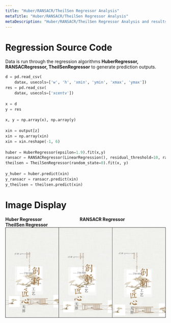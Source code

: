 ```yaml
---
title: "Huber/RANSACR/TheilSen Regressor Analysis"
metaTitle: "Huber/RANSACR/TheilSen Regressor Analysis"
metaDescription: "Huber/RANSACR/TheilSen Regressor Analysis and results"
---
```


# Regression Source Code

Data is run through the regression algorithms **HuberRegressor, RANSACRegressor, TheilSenRegressor** to generate prediction outputs.

```python
d = pd.read_csv(
    datax, usecols=['w', 'h', 'xmin', 'ymin', 'xmax', 'ymax'])
res = pd.read_csv(
    datax, usecols=['xcentv'])

x = d
y = res

x, y = np.array(x), np.array(y)

xin = output[z]
xin = np.array(xin)
xin = xin.reshape(-1, 6)

huber = HuberRegressor(epsilon=1.9).fit(x,y)
ransacr = RANSACRegressor(LinearRegression(), residual_threshold=10, random_state=0)
theilsen = TheilSenRegressor(random_state=0).fit(x, y)

y_huber = huber.predict(xin)
y_ransacr = ransacr.predict(xin)
y_theilsen = theilsen.predict(xin)
```

# Image Display


**Huber Regressor &emsp;&emsp;&emsp;&emsp;&emsp;&emsp;&emsp;&emsp; RANSACR Regressor &emsp;&emsp;&emsp;&emsp;&emsp;&emsp; TheilSen Regressor**
![](img2/3combined.jpg)
